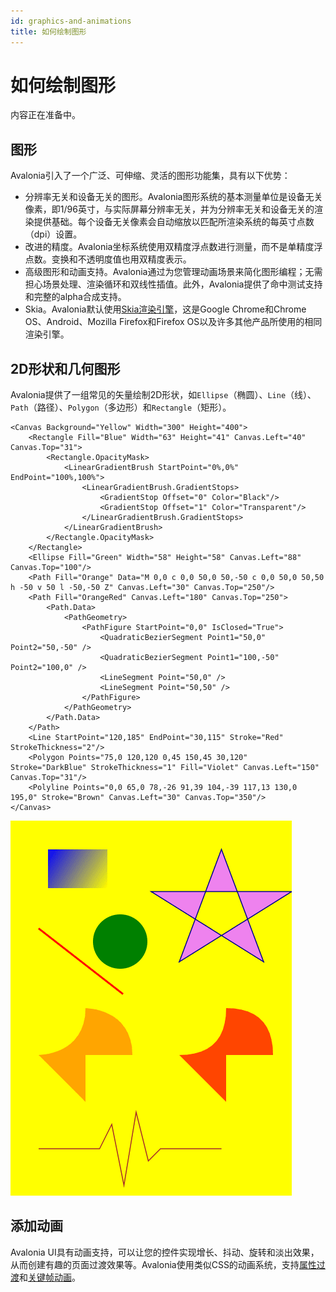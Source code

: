```yaml
---
id: graphics-and-animations
title: 如何绘制图形
---
```



# 如何绘制图形

内容正在准备中。

## 图形

Avalonia引入了一个广泛、可伸缩、灵活的图形功能集，具有以下优势：

* 分辨率无关和设备无关的图形。Avalonia图形系统的基本测量单位是设备无关像素，即1/96英寸，与实际屏幕分辨率无关，并为分辨率无关和设备无关的渲染提供基础。每个设备无关像素会自动缩放以匹配所渲染系统的每英寸点数（dpi）设置。
* 改进的精度。Avalonia坐标系统使用双精度浮点数进行测量，而不是单精度浮点数。变换和不透明度值也用双精度表示。
* 高级图形和动画支持。Avalonia通过为您管理动画场景来简化图形编程；无需担心场景处理、渲染循环和双线性插值。此外，Avalonia提供了命中测试支持和完整的alpha合成支持。
* Skia。Avalonia默认使用[Skia渲染引擎](https://skia.org/)，这是Google Chrome和Chrome OS、Android、Mozilla Firefox和Firefox OS以及许多其他产品所使用的相同渲染引擎。

## 2D形状和几何图形

Avalonia提供了一组常见的矢量绘制2D形状，如`Ellipse`（椭圆）、`Line`（线）、`Path`（路径）、`Polygon`（多边形）和`Rectangle`（矩形）。

```markup
<Canvas Background="Yellow" Width="300" Height="400">
    <Rectangle Fill="Blue" Width="63" Height="41" Canvas.Left="40" Canvas.Top="31">
        <Rectangle.OpacityMask>
            <LinearGradientBrush StartPoint="0%,0%" EndPoint="100%,100%">
                <LinearGradientBrush.GradientStops>
                    <GradientStop Offset="0" Color="Black"/>
                    <GradientStop Offset="1" Color="Transparent"/>
                </LinearGradientBrush.GradientStops>
            </LinearGradientBrush>
        </Rectangle.OpacityMask>     
    </Rectangle>
    <Ellipse Fill="Green" Width="58" Height="58" Canvas.Left="88" Canvas.Top="100"/>
    <Path Fill="Orange" Data="M 0,0 c 0,0 50,0 50,-50 c 0,0 50,0 50,50 h -50 v 50 l -50,-50 Z" Canvas.Left="30" Canvas.Top="250"/>
    <Path Fill="OrangeRed" Canvas.Left="180" Canvas.Top="250">
        <Path.Data>
            <PathGeometry>
                <PathFigure StartPoint="0,0" IsClosed="True">
                    <QuadraticBezierSegment Point1="50,0" Point2="50,-50" />
                    <QuadraticBezierSegment Point1="100,-50" Point2="100,0" />
                    <LineSegment Point="50,0" />
                    <LineSegment Point="50,50" />
                </PathFigure>
            </PathGeometry>
        </Path.Data>
    </Path>
    <Line StartPoint="120,185" EndPoint="30,115" Stroke="Red" StrokeThickness="2"/>
    <Polygon Points="75,0 120,120 0,45 150,45 30,120" Stroke="DarkBlue" StrokeThickness="1" Fill="Violet" Canvas.Left="150" Canvas.Top="31"/>
    <Polyline Points="0,0 65,0 78,-26 91,39 104,-39 117,13 130,0 195,0" Stroke="Brown" Canvas.Left="30" Canvas.Top="350"/>
</Canvas>
```

<img src='/img/gitbook-import/assets/shapes.png' alt=''/>

## 添加动画

Avalonia UI具有动画支持，可以让您的控件实现增长、抖动、旋转和淡出效果，从而创建有趣的页面过渡效果等。Avalonia使用类似CSS的动画系统，支持[属性过渡](transitions.md)和[关键帧动画](keyframe-animations.md)。
